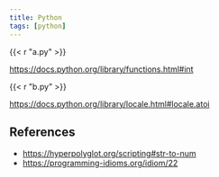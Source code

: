 ```yaml
---
title: Python
tags: [python]
---
```


{{< r "a.py" >}}

<https://docs.python.org/library/functions.html#int>

{{< r "b.py" >}}

<https://docs.python.org/library/locale.html#locale.atoi>

## References

- <https://hyperpolyglot.org/scripting#str-to-num>
- <https://programming-idioms.org/idiom/22>
